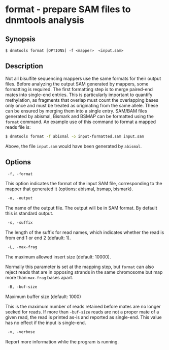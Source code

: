 # format - prepare SAM files to dnmtools analysis

## Synopsis

```
$ dnmtools format [OPTIONS] -f <mapper>  <input.sam>
```

## Description

Not all bisulfite sequencing mappers use the same formats for their
output files. Before analyzing the output SAM generated by mappers,
some formatting is required. The first formatting step is to merge
paired-end mates into single-end entries. This is particularly
important to quantify methylation, as fragments that overlap must
count the overlapping bases only once and must be treated as
originating from the same allele. These can be ensured by merging them
into a single entry.  SAM/BAM files generated by abismal, Bismark and
BSMAP can be formatted using the `format` command. An example use of
this command to format a mapped reads file is:

```bash
$ dnmtools format -f abismal -o input-formatted.sam input.sam
```

Above, the file `input.sam` would have been generated by `abismal`.

## Options

```txt
 -f, -format
```

This option indicates the format of the input SAM file, corresponding
to the mapper that generated it (options: abismal, bsmap, bismark).

```txt
 -o, -output
```

The name of the output file. The output will be in SAM format. By
default this is standard output.

```txt
 -s, -suffix
```

The length of the suffix for read names, which indicates whether the
read is from end 1 or end 2 (default: 1).

```txt
 -L, -max-frag
```

The maximum allowed insert size (default: 10000).

Normally this parameter is set at the mapping step, but `format` can
also reject reads that are in opposing strands in the same chromosome
but map more than `max-frag` bases apart.

```txt
 -B, -buf-size
```

Maximum buffer size (default: 1000)

This is the maximum number of reads retained before mates are no
longer seeked for reads. If more than `-buf-size` reads are not a
proper mate of a given read, the read is printed as-is and reported as
single-end. This value has no effect if the input is single-end.

```txt
 -v, -verbose
```

Report more information whlie the program is running.
